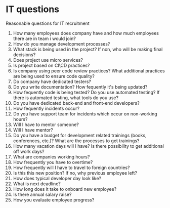 # IT questions
Reasonable questions for IT recruitment

1. How many employees does company have and how much employees there are in team i would join?
2. How do you manage development processes?
2. What stack is being used in the project? If non, who will be making final decisions?
3. Does project use micro services?
4. Is project based on CI\CD practices?
5. Is company using peer code review practices? What additional practices are being used to ensure code quality?
6. Do company have dedicated testers?
7. Do you write documentation? How fequently it's being updated?
8. How fequently code is being tested? Do you use automated testing? If there is automated testing, what tools do you use?
9. Do you have dedicated back-end and front-end developers?
10. How fequently incidents occur?
11. Do you have support team for incidents which occur on non-working hours?
12. Will I have to mentor someone?
13. Will I have mentor?
14. Do you have a budget for development related trainings (books, conferences, etc.)? What are the processes to get trainings?
15. How many vacation days will I have? Is there possibility to get additional off work days?
16. What are companies working hours?
17. How frequently you have to overtime?
18. How frequently will I have to travel to foreign countries?
19. Is this this new position? If no, why previous employee left?
20. How does typical developer day look like?
21. What is next deadline?
22. How long does it take to onboard new employee?
23. Is there annual salary raise?
24. How you evaluate employee progress?
